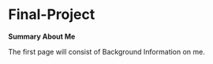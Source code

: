 # Final-Project

**Summary About Me**

The first page will consist of Background Information on me.
